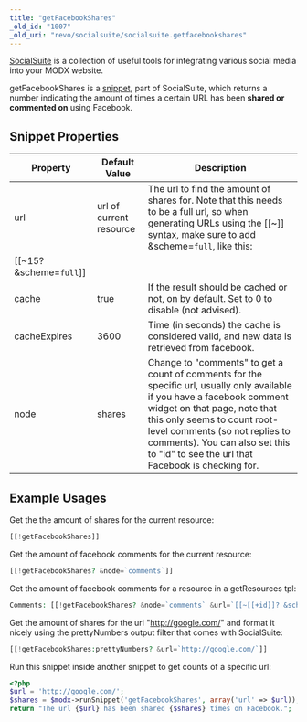 ```yaml
---
title: "getFacebookShares"
_old_id: "1007"
_old_uri: "revo/socialsuite/socialsuite.getfacebookshares"
---
```


[SocialSuite](/extras/socialsuite "SocialSuite") is a collection of useful tools for integrating various social media into your MODX website.

getFacebookShares is a [snippet](developing-in-modx/basic-development/snippets "Snippets"), part of SocialSuite, which returns a number indicating the amount of times a certain URL has been **shared or commented on** using Facebook.

## Snippet Properties

| Property                    | Default Value           | Description                                                                                                                                                                                                                                                                                                       |
| --------------------------- | ----------------------- | ----------------------------------------------------------------------------------------------------------------------------------------------------------------------------------------------------------------------------------------------------------------------------------------------------------------- |
| url                         | url of current resource | The url to find the amount of shares for. Note that this needs to be a full url, so when generating URLs using the \[\[~\]\] syntax, make sure to add &scheme=`full`, like this:                                                                                                                                  |
| \[\[~15? &scheme=`full`\]\] |
| cache                       | true                    | If the result should be cached or not, on by default. Set to 0 to disable (not advised).                                                                                                                                                                                                                          |
| cacheExpires                | 3600                    | Time (in seconds) the cache is considered valid, and new data is retrieved from facebook.                                                                                                                                                                                                                         |
| node                        | shares                  | Change to "comments" to get a count of comments for the specific url, usually only available if you have a facebook comment widget on that page, note that this only seems to count root-level comments (so not replies to comments). You can also set this to "id" to see the url that Facebook is checking for. |

## Example Usages

Get the the amount of shares for the current resource:

``` php
[[!getFacebookShares]]
```

Get the amount of facebook comments for the current resource:

``` php
[[!getFacebookShares? &node=`comments`]]
```

Get the amount of facebook comments for a resource in a getResources tpl:

``` php
Comments: [[!getFacebookShares? &node=`comments` &url=`[[~[[+id]]? &scheme=`full`]]`]]
```

Get the amount of shares for the url "http://google.com/" and format it nicely using the prettyNumbers output filter that comes with SocialSuite:

``` php
[[!getFacebookShares:prettyNumbers? &url=`http://google.com/`]]
```

Run this snippet inside another snippet to get counts of a specific url:

``` php
<?php
$url = 'http://google.com/';
$shares = $modx->runSnippet('getFacebookShares', array('url' => $url));
return "The url {$url} has been shared {$shares} times on Facebook.";
```